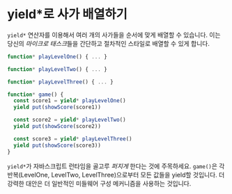 # yield*로 사가 배열하기

`yield*` 연산자를 이용해서 여러 개의 사가들을 순서에 맞게 배열할 수 있습니다. 이는 당신의 *마이크로 태스크*들을 간단하고 절차적인 스타일로 배열할 수 있게 합니다.

```javascript
function* playLevelOne() { ... }

function* playLevelTwo() { ... }

function* playLevelThree() { ... }

function* game() {
  const score1 = yield* playLevelOne()
  yield put(showScore(score1))

  const score2 = yield* playLevelTwo()
  yield put(showScore(score2))

  const score3 = yield* playLevelThree()
  yield put(showScore(score3))
}
```

`yield*`가 자바스크립트 런타임을 골고루 *퍼지게* 한다는 것에 주목하세요. `game()`은 각 반복(LevelOne, LevelTwo, LevelThree)으로부터 모든 값들을 yield할 것입니다. 더 강력한 대안은 더 일반적인 미들웨어 구성 메커니즘을 사용하는 것입니다.
